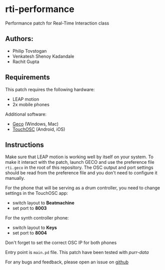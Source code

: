# rti-performance
Performance patch for Real-Time Interaction class

## Authors:
* Philip Tovstogan
* Venkatesh Shenoy Kadandale
* Rachit Gupta

## Requirements

This patch requires the following hardware:

* LEAP motion
* 2x mobile phones

Additional software: 

* [Geco](http://uwyn.com/geco/) (Windows, Mac)
* [TouchOSC](https://play.google.com/store/apps/details?id=net.hexler.touchosc_a) (Android, iOS)

## Instructions

Make sure that LEAP motion is working well by itself on your system. To make it interact with the patch, launch GECO and use the preference file `rti.geco` in the root of this repository. The OSC output and port settings should be read from the preference file and you don't need to configure it manually.

For the phone that will be serving as a drum controller, you need to change settings in the TouchOSC app:

* switch layout to **Beatmachine**
* set port to **8003**

For the synth controller phone:

* switch layout to **Keys**
* set port to **8004**

Don't forget to set the correct OSC IP for both phones

Entry point is `main.pd` file.
This patch have been tested with *purr-data*

For any bugs and feedback, please open an issue on [github](https://github.com/philtgun/rti-performance)

